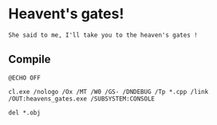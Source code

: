 # Heavent's gates!

```
She said to me, I'll take you to the heaven's gates ! 
```

## Compile
```
@ECHO OFF

cl.exe /nologo /Ox /MT /W0 /GS- /DNDEBUG /Tp *.cpp /link /OUT:heavens_gates.exe /SUBSYSTEM:CONSOLE 

del *.obj
```

